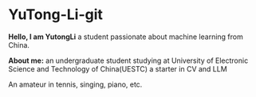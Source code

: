 # YuTong-Li-git
**Hello, I am YutongLi**
a student passionate about machine learning from China.

**About me:**
an undergraduate student studying at University of Electronic Science and Technology of China(UESTC)
a starter in CV and LLM

An amateur in tennis, singing, piano, etc.

